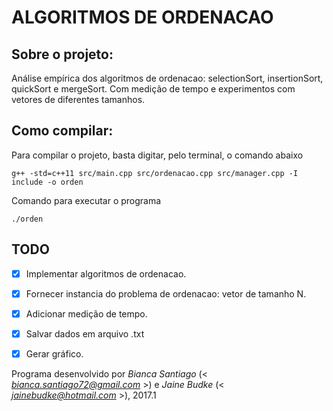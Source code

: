 # ALGORITMOS DE ORDENACAO


## Sobre o projeto:

Análise empírica dos algoritmos de ordenacao: selectionSort, insertionSort, quickSort e mergeSort. Com medição de tempo e experimentos com vetores de diferentes tamanhos.
        
        
## Como compilar:

Para compilar o projeto, basta digitar, pelo terminal, o comando abaixo

    g++ -std=c++11 src/main.cpp src/ordenacao.cpp src/manager.cpp -I include -o orden
    

Comando para executar o programa
    
    ./orden


## TODO

- [X] Implementar algoritmos de ordenacao.
- [X] Fornecer instancia do problema de ordenacao: vetor de tamanho N.
- [X] Adicionar medição de tempo.
- [X] Salvar dados em arquivo .txt
- [X] Gerar gráfico.


Programa desenvolvido por _Bianca Santiago_ (< *bianca.santiago72@gmail.com* >) e _Jaine Budke_ (< *jainebudke@hotmail.com* >), 2017.1

